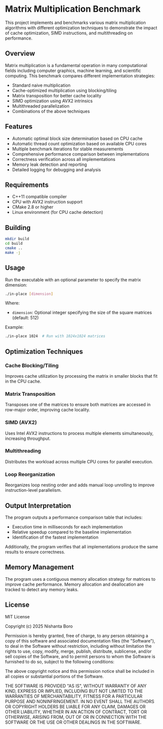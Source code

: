 # Matrix Multiplication Benchmark

This project implements and benchmarks various matrix multiplication algorithms with different optimization techniques to demonstrate the impact of cache optimization, SIMD instructions, and multithreading on performance.

## Overview

Matrix multiplication is a fundamental operation in many computational fields including computer graphics, machine learning, and scientific computing. This benchmark compares different implementation strategies:

- Standard naive multiplication
- Cache-optimized multiplication using blocking/tiling
- Matrix transposition for better cache locality
- SIMD optimization using AVX2 intrinsics
- Multithreaded parallelization
- Combinations of the above techniques

## Features

- Automatic optimal block size determination based on CPU cache
- Automatic thread count optimization based on available CPU cores
- Multiple benchmark iterations for stable measurements
- Comprehensive performance comparison between implementations
- Correctness verification across all implementations
- Memory leak detection and reporting
- Detailed logging for debugging and analysis

## Requirements

- C++11 compatible compiler
- CPU with AVX2 instruction support
- CMake 2.8 or higher
- Linux environment (for CPU cache detection)

## Building

```bash
mkdir build
cd build
cmake ..
make -j
```

## Usage

Run the executable with an optional parameter to specify the matrix dimension:

```bash
./in-place [dimension]
```

Where:
- `dimension`: Optional integer specifying the size of the square matrices (default: 512)

Example:
```bash
./in-place 1024  # Run with 1024x1024 matrices
```

## Optimization Techniques

### Cache Blocking/Tiling
Improves cache utilization by processing the matrix in smaller blocks that fit in the CPU cache.

### Matrix Transposition
Transposes one of the matrices to ensure both matrices are accessed in row-major order, improving cache locality.

### SIMD (AVX2)
Uses Intel AVX2 instructions to process multiple elements simultaneously, increasing throughput.

### Multithreading
Distributes the workload across multiple CPU cores for parallel execution.

### Loop Reorganization
Reorganizes loop nesting order and adds manual loop unrolling to improve instruction-level parallelism.

## Output Interpretation

The program outputs a performance comparison table that includes:

- Execution time in milliseconds for each implementation
- Relative speedup compared to the baseline implementation
- Identification of the fastest implementation

Additionally, the program verifies that all implementations produce the same results to ensure correctness.

## Memory Management

The program uses a contiguous memory allocation strategy for matrices to improve cache performance. Memory allocation and deallocation are tracked to detect any memory leaks.

## License

MIT License

Copyright (c) 2025 Nishanta Boro

Permission is hereby granted, free of charge, to any person obtaining a copy
of this software and associated documentation files (the "Software"), to deal
in the Software without restriction, including without limitation the rights
to use, copy, modify, merge, publish, distribute, sublicense, and/or sell
copies of the Software, and to permit persons to whom the Software is
furnished to do so, subject to the following conditions:

The above copyright notice and this permission notice shall be included in all
copies or substantial portions of the Software.

THE SOFTWARE IS PROVIDED "AS IS", WITHOUT WARRANTY OF ANY KIND, EXPRESS OR
IMPLIED, INCLUDING BUT NOT LIMITED TO THE WARRANTIES OF MERCHANTABILITY,
FITNESS FOR A PARTICULAR PURPOSE AND NONINFRINGEMENT. IN NO EVENT SHALL THE
AUTHORS OR COPYRIGHT HOLDERS BE LIABLE FOR ANY CLAIM, DAMAGES OR OTHER
LIABILITY, WHETHER IN AN ACTION OF CONTRACT, TORT OR OTHERWISE, ARISING FROM,
OUT OF OR IN CONNECTION WITH THE SOFTWARE OR THE USE OR OTHER DEALINGS IN THE
SOFTWARE.
